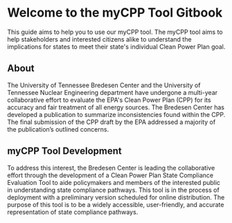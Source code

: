 # Welcome to the myCPP Tool Gitbook

This guide aims to help you to use our myCPP tool. The myCPP tool aims to help stakeholders and interested citizens alike to understand the implications for states to meet their state's individual Clean Power Plan goal.

## About
The University of Tennessee Bredesen Center and the University of Tennessee Nuclear Engineering department have undergone a multi-year collaborative effort to evaluate the EPA's Clean Power Plan (CPP) for its accuracy and fair treatment of all energy sources. The Bredesen Center has developed a publication to summarize inconsistencies found within the CPP. The final submission of the CPP draft by the EPA addressed a majority of the publication’s outlined concerns.

## myCPP Tool Development
To address this interest, the Bredesen Center is leading the collaborative effort through the development of a Clean Power Plan State Compliance Evaluation Tool to aide policymakers and members of the interested public in understanding state compliance pathways. This tool is in the process of deployment with a preliminary version scheduled for online distribution. The purpose of this tool is to be a widely accessible, user-friendly, and accurate representation of state compliance pathways.

